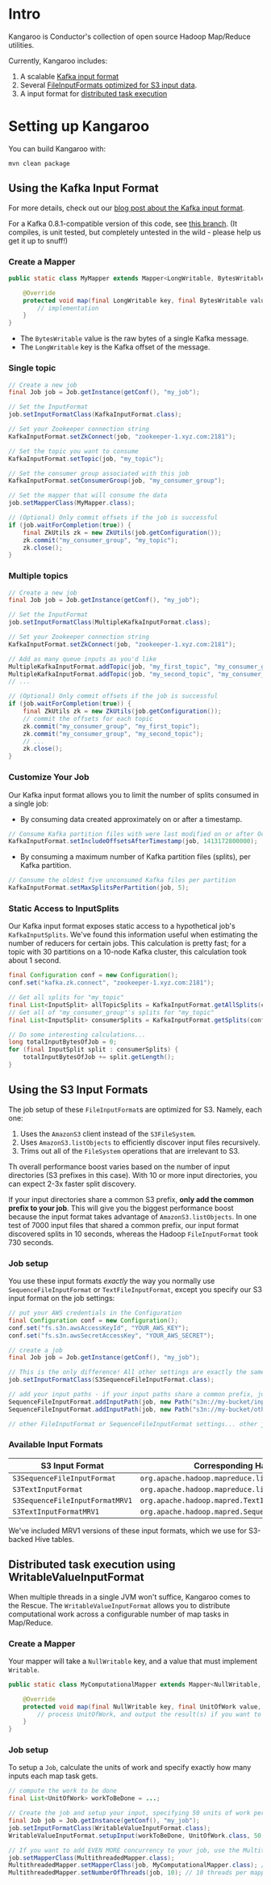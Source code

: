 Intro
============

Kangaroo is Conductor's collection of open source Hadoop Map/Reduce utilities.

Currently, Kangaroo includes:

1. A scalable [Kafka input format](#kafka)
2. Several [FileInputFormats optimized for S3 input data](#s3).
3. A input format for [distributed task execution](#wrtiablevalue)

# Setting up Kangaroo

You can build Kangaroo with:

```mvn clean package```

## <a name="kafka"></a>Using the Kafka Input Format
For more details, check out our [blog post about the Kafka input format](http://www.conductor.com/nightlight/data-stream-processing-bulk-kafka-hadoop/ "Data Stream Processing: A Scalable Bridge from Kafka to Hadoop").

For a Kafka 0.8.1-compatible version of this code, see [this branch](https://github.com/Conductor/kangaroo/tree/kafka-8). (It compiles, is unit tested, but completely untested in the wild - please help us get it up to snuff!)

### Create a Mapper
```java
public static class MyMapper extends Mapper<LongWritable, BytesWritable, KEY_OUT, VALUE_OUT> {

    @Override
    protected void map(final LongWritable key, final BytesWritable value, final Context context) throws IOException, InterruptedException {
        // implementation
    }
}
```

* The `BytesWritable` value is the raw bytes of a single Kafka message.
* The `LongWritable` key is the Kafka offset of the message.

### Single topic

```java
// Create a new job
final Job job = Job.getInstance(getConf(), "my_job");

// Set the InputFormat
job.setInputFormatClass(KafkaInputFormat.class);

// Set your Zookeeper connection string
KafkaInputFormat.setZkConnect(job, "zookeeper-1.xyz.com:2181");

// Set the topic you want to consume
KafkaInputFormat.setTopic(job, "my_topic");

// Set the consumer group associated with this job
KafkaInputFormat.setConsumerGroup(job, "my_consumer_group");

// Set the mapper that will consume the data
job.setMapperClass(MyMapper.class);

// (Optional) Only commit offsets if the job is successful
if (job.waitForCompletion(true)) {
    final ZkUtils zk = new ZkUtils(job.getConfiguration());
    zk.commit("my_consumer_group", "my_topic");
    zk.close();
}
```

### Multiple topics
```java
// Create a new job
final Job job = Job.getInstance(getConf(), "my_job");

// Set the InputFormat
job.setInputFormatClass(MultipleKafkaInputFormat.class);

// Set your Zookeeper connection string
KafkaInputFormat.setZkConnect(job, "zookeeper-1.xyz.com:2181");

// Add as many queue inputs as you'd like
MultipleKafkaInputFormat.addTopic(job, "my_first_topic", "my_consumer_group", MyMapper.class);
MultipleKafkaInputFormat.addTopic(job, "my_second_topic", "my_consumer_group", MyMapper.class);
// ...

// (Optional) Only commit offsets if the job is successful
if (job.waitForCompletion(true)) {
    final ZkUtils zk = new ZkUtils(job.getConfiguration());
    // commit the offsets for each topic
    zk.commit("my_consumer_group", "my_first_topic");
    zk.commit("my_consumer_group", "my_second_topic");
    // ...
    zk.close();
}
```

### Customize Your Job
Our Kafka input format allows you to limit the number of splits consumed in a single job:
* By consuming data created approximately on or after a timestamp.
```java
// Consume Kafka partition files with were last modified on or after October 13th, 2014
KafkaInputFormat.setIncludeOffsetsAfterTimestamp(job, 1413172800000);
```
* By consuming a maximum number of Kafka partition files (splits), per Kafka partition.
```java
// Consume the oldest five unconsumed Kafka files per partition
KafkaInputFormat.setMaxSplitsPerPartition(job, 5);
```

### Static Access to InputSplits
Our Kafka input format exposes static access to a hypothetical job's `KafkaInputSplits`.  We've found this information useful when estimating the number of reducers for certain jobs.
This calculation is pretty fast; for a topic with 30 partitions on a 10-node Kafka cluster, this calculation took about 1 second.
```java
final Configuration conf = new Configuration();
conf.set("kafka.zk.connect", "zookeeper-1.xyz.com:2181");

// Get all splits for "my_topic"
final List<InputSplit> allTopicSplits = KafkaInputFormat.getAllSplits(conf, "my_topic");
// Get all of "my_consumer_group"'s splits for "my_topic"
final List<InputSplit> consumerSplits = KafkaInputFormat.getSplits(conf, "my_topic", "my_consumer_group");

// Do some interesting calculations...
long totalInputBytesOfJob = 0;
for (final InputSplit split : consumerSplits) {
    totalInputBytesOfJob += split.getLength();
}
```

## <a name="s3"></a>Using the S3 Input Formats

The job setup of these `FileInputFormat`s are optimized for S3. Namely, each one:

1. Uses the `AmazonS3` client instead of the `S3FileSystem`.
2. Uses `AmazonS3.listObjects` to efficiently discover input files recursively.
3. Trims out all of the `FileSystem` operations that are irrelevant to S3.

Th overall performance boost varies based on the number of input directories (S3 prefixes in this case). With 10 or more
input directories, you can expect 2-3x faster split discovery.

If your input directories share a common S3 prefix, **only add the common prefix to your job**.  This will give you the
biggest performance boost because the input format takes advantage of `AmazonS3.listObjects`.  In one test of 7000 input
files that shared a common prefix, our input format discovered splits in 10 seconds, whereas the Hadoop
`FileInputFormat` took 730 seconds.

### Job setup

You use these input formats *exactly* the way you normally use `SequenceFileInputFormat` or `TextFileInputFormat`,
except you specify our S3 input format on the job settings:

```java
// put your AWS credentials in the Configuration
final Configuration conf = new Configuration();
conf.set("fs.s3n.awsAccessKeyId", "YOUR_AWS_KEY");
conf.set("fs.s3n.awsSecretAccessKey", "YOUR_AWS_SECRET");

// create a job
final Job job = Job.getInstance(getConf(), "my_job");

// This is the only difference! All other settings are exactly the same.
job.setInputFormatClass(S3SequenceFileInputFormat.class);

// add your input paths - if your input paths share a common prefix, just add the parent prefix!!
SequenceFileInputFormat.addInputPath(job, new Path("s3n://my-bucket/input/path"));
SequenceFileInputFormat.addInputPath(job, new Path("s3n://my-bucket/other/path"));

// other FileInputFormat or SequenceFileInputFormat settings... other job settings...
```

### Available Input Formats

| S3 Input Format | Corresponding Hadoop Input Format |
| --------------- | --------------------------------- |
| `S3SequenceFileInputFormat` | `org.apache.hadoop.mapreduce.lib.input.SequenceFileInputFormat` |
| `S3TextInputFormat` | `org.apache.hadoop.mapreduce.lib.input.TextInputFormat` |
| `S3SequenceFileInputFormatMRV1` | `org.apache.hadoop.mapred.TextInputFormat` |
| `S3TextInputFormatMRV1` | `org.apache.hadoop.mapred.SequenceFileInputFormat` |

We've included MRV1 versions of these input formats, which we use for S3-backed Hive tables.

## <a name="wrtiablevalue"></a>Distributed task execution using WritableValueInputFormat

When multiple threads in a single JVM won't suffice, Kangaroo comes to the Rescue.  The `WritableValueInputFormat` allows
you to distribute computational work across a configurable number of map tasks in Map/Reduce.

### Create a Mapper

Your mapper will take a `NullWritable` key, and a value that must implement `Writable`.

```java
public static class MyComputationalMapper extends Mapper<NullWritable, UnitOfWork, KEY_OUT, VALUE_OUT> {

    @Override
    protected void map(final NullWritable key, final UnitOfWork value, final Context context) throws IOException, InterruptedException {
        // process UnitOfWork, and output the result(s) if you want to reduce it
    }
}

```
### Job setup

To setup a `Job`, calculate the units of work and specify exactly how many inputs each map task gets.

```java
// compute the work to be done
final List<UnitOfWork> workToBeDone = ...;

// Create the job and setup your input, specifying 50 units of work per mapper.
final Job job = Job.getInstance(getConf(), "my_job");
job.setInputFormatClass(WritableValueInputFormat.class);
WritableValueInputFormat.setupInput(workToBeDone, UnitOfWork.class, 50, job);

// If you want to add EVEN MORE concurrency to your job, use the MultithreadedMapper!
job.setMapperClass(MultithreadedMapper.class);
MultithreadedMapper.setMapperClass(job, MyComputationalMapper.class); // your actual mapper
MultithreadedMapper.setNumberOfThreads(job, 10); // 10 threads per mapper

```